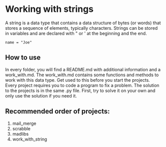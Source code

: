 # Working with strings
A string is a data type that contains a data structure of bytes (or words) that stores a sequence of elements, typically characters.
Strings can be stored in variables and are declared with " or ' at the beginning and the end.
```
name = "Joe"
```
## How to use
In every folder, you will find a README.md with additional information and a work_with.md. The work_with.md contains some functions and methods to work with this data type. Get used to this before you start the projects. Every project requires you to code a program to fix a problem. The solution to the projects is in the same .py file. First, try to solve it on your own and only use the solution if you need it.
## Recommended order of projects:
1. mail_merge
2. scrabble
3. madlibs
4. work_with_string
